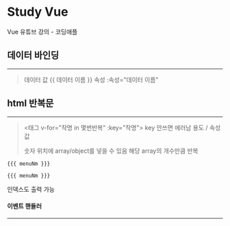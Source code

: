 # Study Vue

Vue 유튜브 강의 - 코딩애플


## 데이터 바인딩
- - - 
 >데이터 값   {{ 데이터 이름 }}
 >속성         :속성="데이터 이름"


## html 반복문
- - - 
> <태그 v-for="작명 in 몇번반복" :key="작명">
> key 안쓰면 에러남 용도 / 속성 값
>
> 숫자 위치에 array/object를 넣을 수 있음
> 해당 array의 개수만큼 반복

<pre><code>{<a v-for="menuNm in menu" :key="menuNm">{{ menuNm }}</a>}</code></pre>

<pre><code>{<a v-for="(menuNm, i) in menu" :key="i">{{ menuNm }}</a>}</code></pre>

인덱스도 출력 가능


#### 이벤트 핸들러
- - -
